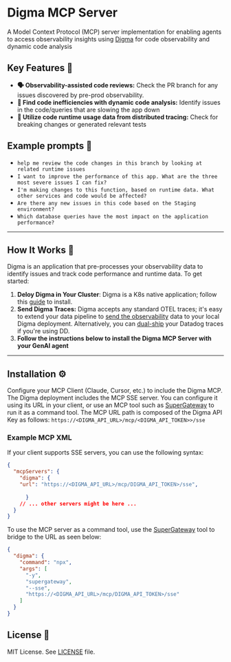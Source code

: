 # Digma MCP Server

A Model Context Protocol (MCP) server implementation for enabling agents to access observability insights using [Digma](https://digma.ai) for code observability and dynamic code analysis

## Key Features 🚀

*   **🗣️ Observability-assisted code reviews:** Check the PR branch for any issues discovered by pre-prod observability.
*   **🔎 Find code inefficiencies with dynamic code analysis:** Identify issues in the code/queries that are slowing the app down
*   **🔭 Utilize code runtime usage data from distributed tracing:** Check for breaking changes or generated relevant tests

## Example prompts 💬 

* `help me review the code changes in this branch by looking at related runtime issues`
* `I want to improve the performance of this app. What are the three most severe issues I can fix?`
* `I'm making changes to this function, based on runtime data. What other services and code would be affected?`
* `Are there any new issues in this code based on the Staging environment?`
* `Which database queries have the most impact on the application performance?`

---

## How It Works 🔧

Digma is an application that pre-processes your observability data to identify issues and track code performance and runtime data. 
To get started:
1.  **Deloy Digma in Your Cluster**: Digma is a K8s native application; follow this [guide](https://docs.digma.ai/digma-developer-guide/installation/central-on-prem-install) to install.
2.  **Send Digma Traces:** Digma accepts any standard OTEL traces; it's easy to extend your data pipeline to [send the observability](https://docs.digma.ai/digma-developer-guide/instrumentation/instrumenting-your-code-for-tracing) data to your local Digma deployment. Alternatively, you can [dual-ship](https://docs.digma.ai/digma-developer-guide/instrumentation/sending-data-to-digma-using-the-datadog-agent) your Datadog traces if you're using DD.
3.  **Follow the instructions below to install the Digma MCP Server with your GenAI agent**

---

## Installation ⚙️

Configure your MCP Client (Claude, Cursor, etc.) to include the Digma MCP.
The Digma deployment includes the MCP SSE server. You can configure it using its URL in your client, or use an MCP tool such as [SuperGateway](https://github.com/supercorp-ai/supergateway) to run it as a command tool. 
The MCP URL path is composed of the Digma API Key as follows:
`https://<DIGMA_API_URL>/mcp/<DIGMA_API_TOKEN>>/sse`

### Example MCP XML 

If your client supports SSE servers, you can use the following syntax:

  ```json
  {
    "mcpServers": {
      "digma": {
      "url": "https://<DIGMA_API_URL>/mcp/DIGMA_API_TOKEN>/sse",
     
        }
      // ... other servers might be here ...
    }
  }
```

To use the MCP server as a command tool, use the [SuperGateway](https://github.com/supercorp-ai/supergateway) tool to bridge to the URL as seen below:

  ```json
  {
    "digma": {
      "command": "npx",
      "args": [
        "-y",
        "supergateway",
        "--sse",
        "https://<DIGMA_API_URL>/mcp/DIGMA_API_TOKEN>/sse"
      ]
    }
  }
```


## License 📜

MIT License. See [LICENSE](https://www.google.com/url?sa=E&q=https%3A%2F%2Fgithub.com%2Fjustinpbarnett%2Funity-mcp%2Fblob%2Fmaster%2FLICENSE) file.


